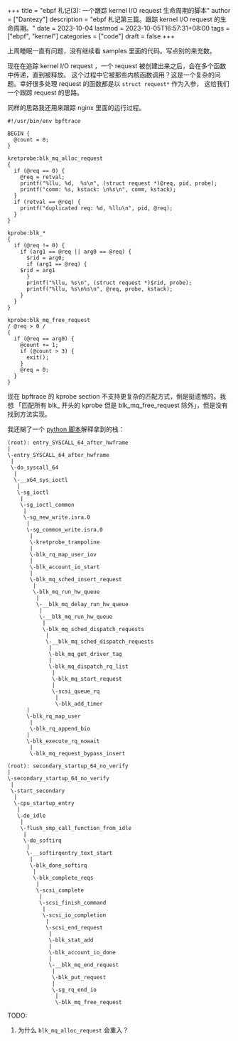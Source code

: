 +++
title = "ebpf 札记(3): 一个跟踪 kernel I/O request 生命周期的脚本"
author = ["Dantezy"]
description = "ebpf 札记第三篇。跟踪 kernel I/O request 的生命周期。"
date = 2023-10-04
lastmod = 2023-10-05T16:57:31+08:00
tags = ["ebpf", "kernel"]
categories = ["code"]
draft = false
+++

上周睡眠一直有问题，没有继续看 samples 里面的代码。写点别的来充数。

现在在追踪 kernel I/O request ，一个 request 被创建出来之后，会在多个函数中传递，直到被释放。
这个过程中它被那些内核函数调用？这是一个复杂的问题。幸好很多处理 request 的函数都是以 `struct request*` 作为入参，
这给我们一个跟踪 request 的思路。

同样的思路我还用来跟踪 nginx 里面的运行过程。

```shell
#!/usr/bin/env bpftrace

BEGIN {
  @count = 0;
}

kretprobe:blk_mq_alloc_request
{
  if (@req == 0) {
    @req = retval;
    printf("%llu, %d,  %s\n", (struct request *)@req, pid, probe);
    printf("comm: %s, kstack: \n%s\n", comm, kstack);
  }
  if (retval == @req) {
    printf("duplicated req: %d, %llu\n", pid, @req);
  }
}

kprobe:blk_*
{
  if (@req != 0) {
    if (arg1 == @req || arg0 == @req) {
      $rid = arg0;
      if (arg1 == @req) {
	$rid = arg1
      }
      printf("%llu, %s\n", (struct request *)$rid, probe);
      printf("%llu, %s\n%s\n", @req, probe, kstack);
    }
  }
}

kprobe:blk_mq_free_request
/ @req > 0 /
{
  if (@req == arg0) {
    @count += 1;
    if (@count > 3) {
      exit();
    }
    @req = 0;
  }
}
```

现在 bpftrace 的 kprobe section 不支持更复杂的匹配方式，倒是挺遗憾的。我想
「匹配所有 blk\_ 开头的 kprobe 但是 blk_mq_free_request 除外」，但是没有找到方法实现。

我还糊了一个 [python 脚本](https://github.com/ZhangYet/passenger/blob/master/notes/io/parse_io_log.py)解释拿到的栈：

```text
(root): entry_SYSCALL_64_after_hwframe
|
\-entry_SYSCALL_64_after_hwframe
 |
 \-do_syscall_64
  |
  \-__x64_sys_ioctl
   |
   \-sg_ioctl
    |
    \-sg_ioctl_common
     |
     \-sg_new_write.isra.0
      |
      \-sg_common_write.isra.0
       |
       \-kretprobe_trampoline
       |
       \-blk_rq_map_user_iov
       |
       \-blk_account_io_start
       |
       \-blk_mq_sched_insert_request
        |
        \-blk_mq_run_hw_queue
         |
         \-__blk_mq_delay_run_hw_queue
          |
          \-__blk_mq_run_hw_queue
           |
           \-blk_mq_sched_dispatch_requests
            |
            \-__blk_mq_sched_dispatch_requests
             |
             \-blk_mq_get_driver_tag
             |
             \-blk_mq_dispatch_rq_list
              |
              \-blk_mq_start_request
              |
              \-scsi_queue_rq
               |
               \-blk_add_timer
      |
      \-blk_rq_map_user
       |
       \-blk_rq_append_bio
      |
      \-blk_execute_rq_nowait
       |
       \-blk_mq_request_bypass_insert

(root): secondary_startup_64_no_verify
|
\-secondary_startup_64_no_verify
 |
 \-start_secondary
  |
  \-cpu_startup_entry
   |
   \-do_idle
    |
    \-flush_smp_call_function_from_idle
     |
     \-do_softirq
      |
      \-__softirqentry_text_start
       |
       \-blk_done_softirq
        |
        \-blk_complete_reqs
         |
         \-scsi_complete
          |
          \-scsi_finish_command
           |
           \-scsi_io_completion
            |
            \-scsi_end_request
             |
             \-blk_stat_add
             |
             \-blk_account_io_done
             |
             \-__blk_mq_end_request
              |
              \-blk_put_request
              |
              \-sg_rq_end_io
               |
               \-blk_mq_free_request
```

TODO:

1.  为什么 `blk_mq_alloc_request` 会重入？